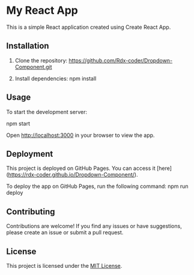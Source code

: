 # My React App

This is a simple React application created using Create React App.

## Installation

1. Clone the repository:
    https://github.com/Rdx-coder/Dropdown-Component.git
    
2. Install dependencies:
    npm install
    
## Usage

To start the development server:

npm start

Open [http://localhost:3000](http://localhost:3000) in your browser to view the app.

## Deployment

This project is deployed on GitHub Pages. You can access it [here]
(https://rdx-coder.github.io/Dropdown-Component/).

To deploy the app on GitHub Pages, run the following command:
npm run deploy


## Contributing

Contributions are welcome! If you find any issues or have suggestions, please create an issue or submit a pull request.

## License

This project is licensed under the [MIT License](LICENSE).

